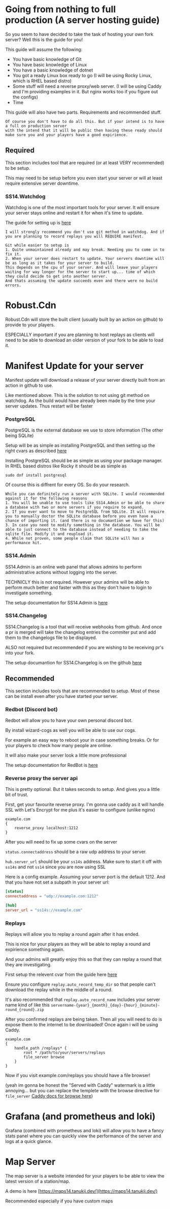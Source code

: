 # Going from nothing to full production (A server hosting guide)

So you seem to have decided to take the task of hosting your own fork server? Well this is the guide for you!

This guide will assume the following:
- You have basic knowledge of Git
- You have basic knowledge of Linux
- You have a basic knowledge of dotnet
- You got a ready Linux box ready to go (I will be using Rocky Linux, which is RHEL based distro)
- Some stuff will need a reverse proxy/web server. (I will be using Caddy and I'm providing examples in it. But nginx works too if you figure out the configs)
- Time

This guide will also have two parts. Requirements and recommended stuff.

```admonish info
Of course you don't have to do all this. But if your intend is to have a full on production server
with the intend that it will be public then having these ready should make sure you and your players have a good expirience.
```

## Required
This section includes tool that are required (or at least VERY recommended) to be setup. 

This may need to be setup before you even start your server or will at least require extensive server downtime.

### SS14.Watchdog
Watchdog is one of the most important tools for your server. It will ensure your server stays online and restart it for when it's time to update.

The guide for setting up is [here](/en/server-hosting/setting-up-ss14-watchdog.html)

```admonish note
I will strongly recommend you don't use git method in watchdog. And if you are planning to record replays you will REQUIRE manifest.

Git while easier to setup is
1. Quite unmaintained already and may break. Needing you to come in to fix it.
2. When your server does restart to update. Your servers downtime will be as long as it takes for your server to build. 
This depends on the cpu of your server. And will leave your players waiting for way longer for the server to start up... time of which they could decide to get into another server.
And thats assuming the update succeeds even and there were no build errors.
```

# Robust.Cdn
Robust.Cdn will store the built client (usually built by an action on github) to provide to your players. 

ESPECIALLY important if you are planning to host replays as clients will need to be able to download an older version of your fork to be able to load it.

# Manifest Update for your server
Manifest update will download a release of your server directly built from an action in github to use.

Like mentioned above. This is the solution to not using git method on watchdog. As the build would have already been made by the time your server updates. Thus restart will be faster

### PostgreSQL
PostgreSQL is the external database we use to store information (The other being SQLite)

Setup will be as simple as installing PostgreSQL and then setting up the right cvars as described [here](/en/general-development/setup/server-hosting-tutorial.md#postgresql-setup)

Installing PostgreSQL should be as simple as using your package manager. In RHEL based distros like Rocky it should be as simple as

```sudo dnf install postgresql```

Of course this is diffrent for every OS. So do your research.

```admonish note
While you can definitely run a server with SQLite. I would recommended against it for the following reasons
1. You will be unable to use tools like SS14.Admin or be able to share a database with two or more servers if you require to expand.
2. If you ever want to move to PostgreSQL from SQLite. It will require you to manually doctor the SQLite database before you even have a chance of importing it. (and there is no documantion we have for this) 
3. In case you need to modify something in the database. You will be able to just connect to the database instead of needing to take the sqlite file. Modify it and reupload it.
4. While not proven, some people claim that SQLite will has a performance hit.
```

### SS14.Admin
SS14.Admin is an online web panel that allows admins to perform administrative actions without logging into the server.

TECHNICLY this is not required. However your admins will be able to perform much better and faster with this as they don't have to login to investigate something.

The setup documentation for SS14.Admin is [here](/en/server-hosting/setting-up-ss14-admin.md)

### SS14.Changelog

SS14.Changelog is a tool that will receive webhooks from github. And once a pr is merged will take the changelog entries the commiter put and add them to the changelogs file to be displayed.

ALSO not required but recommended if you are wishing to be receiving pr's into your fork.

The setup documantion for SS14.Changelog is on the github [here](/en/server-hosting/setting-up-ss14-changelog.md)

## Recommended
This section includes tools that are recommended to setup. Most of these can be install even after you have started your server.

### Redbot (Discord bot)
Redbot will allow you to have your own personal discord bot. 

By install wizard-cogs as well you will be able to use our cogs. 

For example an easy way to reboot your in case something breaks. Or for your players to check how many people are online.

It will also make your server look a little more professional

The setup documentation for RedBot is [here](/en/server-hosting/setting-up-redbot.html)

### Reverse proxy the server api
This is pretty optional. But it takes seconds to setup. And gives you a little bit of trust.

First, get your favourite reverse proxy. I'm gonna use caddy as it will handle SSL with Let's Encrypt for me plus it's easier to configure (unlike nginx)

```caddyfile
example.com 
{
	reverse_proxy localhost:1212
}
```

After you will need to fix up some cvars on the server

```status.connectaddress``` should be a raw udp address to your server.

```hub.server_url``` should be your ``ss14s`` address. Make sure to start it off with ``ss14s`` and not ``ss14`` since you are now using SSL

Here is a config example. Assuming your server port is the default 1212. And that you have not set a subpath in your server url:
```toml
[status]
connectaddress = "udp://example.com:1212"

[hub]
server_url = "ss14s://example.com"
```

### Replays

Replays will allow you to replay a round again after it has ended. 

This is nice for your players as they will be able to replay a round and expirience something again.

And your admins will greatly enjoy this so that they can replay a round that they are investigating.

First setup the relevent cvar from the guide here [here](/en/server-hosting/server-replay-recording.md)

Ensure you configure ```replay.auto_record_temp_dir``` so that people can't download the replay while in the middle of a round.

It's also recommended that ```replay.auto_record_name``` includes your server name kind of like this ```servername-{year}_{month}_{day}-{hour}_{minute}-round_{round}.zip```

After you confirmed replays are being taken. Then all you will need to do is expose them to the internet to be downloaded! Once again i will be using Caddy.

```
example.com
{
	handle_path /replays* {
        root * /path/to/your/servers/replays
        file_server browse
    }
}
```

Now if you visit example.com/replays you should have a file browser!

(yeah im gonna be honest the "Served with Caddy" watermark is a little annoying... but you can replace the templete with the browse directive for ```file_server``` [Caddy docs for browse here](https://caddyserver.com/docs/caddyfile/directives/file_server))

# Grafana (and prometheus and loki)
Grafana (combined with prometheus and loki) will allow you to have a fancy stats panel where you can quickly view the performance of the server and logs at a quick glance.

# Map Server
The map server is a website intended for your players to be able to view the latest version of a station/map.

A demo is here [https://maps14.tanukij.dev/](https://maps14.tanukij.dev/)

Recommended especially if you have custom maps